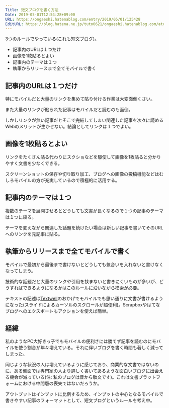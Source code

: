```yaml
---
Title: 短文ブログを書く方法
Date: 2019-05-01T12:54:28+09:00
URL: https://ongaeshi.hatenablog.com/entry/2019/05/01/125428
EditURL: https://blog.hatena.ne.jp/tuto0621/ongaeshi.hatenablog.com/atom/entry/17680117127098901987
---
```



3つのルールでやっている(これも短文ブログ)。

- 記事内のURLは１つだけ
- 画像を1枚貼るとよい
- 記事内のテーマは１つ
- 執筆からリリースまで全てモバイルで書く

## 記事内のURLは１つだけ
特にモバイルだと大量のリンクを集めて貼り付ける作業は大変面倒くさい。

また大量のリンクが貼られた記事はモバイルだと読むのも面倒。

しかしリンクが無い記事だとそこで完結してしまい関連した記事を次々に読めるWebのメリットが生かせない。結論としてリンクは１つでよい。

## 画像を1枚貼るとよい
リンクをたくさん貼る代わりにスクショなどを駆使して画像を1枚貼ると分かりやすく文書を少なくできる。

スクリーンショットの保存や切り取り加工、ブログへの画像の投稿機能などはむしろモバイルの方が充実しているので積極的に活用する。


## 記事内のテーマは１つ
複数のテーマを展開させるとどうしても文書が長くなるので１つの記事のテーマは１つに絞る。

テーマを変えながら関連した話題を続けたい場合は新しい記事を書いてそのURLへのリンクを元記事に貼る。

## 執筆からリリースまで全てモバイルで書く
モバイルで最初から最後まで書けないとどうしても気合いを入れないと書けなくなってしまう。

技術的な話題だと大量のリンクや引用を挟まないと書きにくいものが多いが、どうすればできるようになるかはこのルールに沿いながら模索が必要。

テキストの記述は[Textwell](https://sociomedia.com/textwell/jp/)のおかげでモバイルでも思い通りに文書が書けるようになった(スライドによるカーソルのスクロールが超便利)。Scrapboxやはてなブログへのエクスポートもアクションを使えば簡単。

## 経緯
私のようなPC大好きっ子でもモバイルの便利さには勝てず記事を読むのにモバイルを使う割合が年々増えている。それに伴いブログを書く時間も著しく減ってしまった。

同じような状況の人は増えているように感じており、商業的な文書ではないのに、ある側面では専門家の人より詳しく書いてあるような面白いブログに出会える機会が減っている(注: 私のブログは昔から駄文です)。これは文書プラットフォームにおける中間層の喪失ではないだろうか。

アウトプットはインプットに比例するため、インプットの中心となるモバイルで書きやすい記事のフォーマットとして、短文ブログというルールを考え中。



